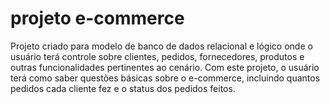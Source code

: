 # projeto e-commerce

Projeto criado para modelo de banco de dados relacional e lógico onde o usuário terá controle sobre clientes, pedidos, fornecedores, produtos e outras funcionalidades pertinentes ao cenário. Com este projeto, o usuário terá como saber questões básicas sobre o e-commerce, incluindo quantos pedidos cada cliente fez e o status dos pedidos feitos.

